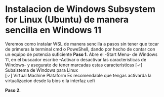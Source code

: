 # Instalacion de Windows Subsystem for Linux (Ubuntu) de manera sencilla en Windows 11
Veremos como instalar WSL de manera sencilla a pasos sin tener que tocar de primeras la terminal cmd o PoweShell, dando por hecho de contar con un equipo de potencia suficiente 
**Paso 1.**
Abre el -Start Menu- de Windows 11, en el buscador escribe -Activar o desactivar las caracteristicas de Windows- y asegurate de tener marcadas estas caracteristicas 
  [✓] Subsistema de Windows para Linux  
  [✓] Virtual Machine Plataform
Es recomendable que tengas activarda la virtualizacion desde la bios o la interfaz uefi
  
**Paso 2.**
